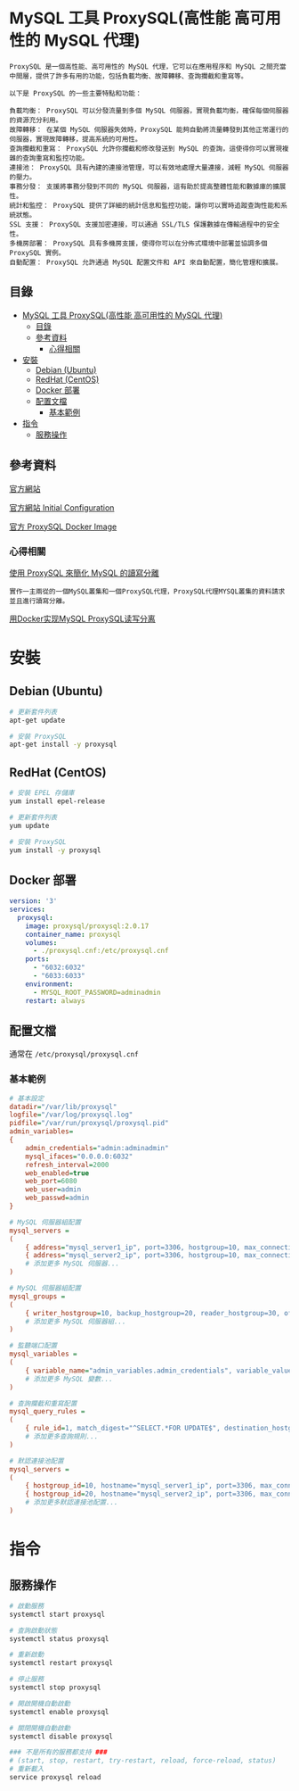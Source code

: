 # MySQL 工具 ProxySQL(高性能 高可用性的 MySQL 代理)

```
ProxySQL 是一個高性能、高可用性的 MySQL 代理，它可以在應用程序和 MySQL 之間充當中間層，提供了許多有用的功能，包括負載均衡、故障轉移、查詢攔截和重寫等。

以下是 ProxySQL 的一些主要特點和功能：

負載均衡： ProxySQL 可以分發流量到多個 MySQL 伺服器，實現負載均衡，確保每個伺服器的資源充分利用。
故障轉移： 在某個 MySQL 伺服器失效時，ProxySQL 能夠自動將流量轉發到其他正常運行的伺服器，實現故障轉移，提高系統的可用性。
查詢攔截和重寫： ProxySQL 允許你攔截和修改發送到 MySQL 的查詢，這使得你可以實現複雜的查詢重寫和監控功能。
連接池： ProxySQL 具有內建的連接池管理，可以有效地處理大量連接，減輕 MySQL 伺服器的壓力。
事務分發： 支援將事務分發到不同的 MySQL 伺服器，這有助於提高整體性能和數據庫的擴展性。
統計和監控： ProxySQL 提供了詳細的統計信息和監控功能，讓你可以實時追蹤查詢性能和系統狀態。
SSL 支援： ProxySQL 支援加密連接，可以通過 SSL/TLS 保護數據在傳輸過程中的安全性。
多機房部署： ProxySQL 具有多機房支援，使得你可以在分佈式環境中部署並協調多個 ProxySQL 實例。
自動配置： ProxySQL 允許通過 MySQL 配置文件和 API 來自動配置，簡化管理和擴展。
```

## 目錄

- [MySQL 工具 ProxySQL(高性能 高可用性的 MySQL 代理)](#mysql-工具-proxysql高性能-高可用性的-mysql-代理)
  - [目錄](#目錄)
  - [參考資料](#參考資料)
    - [心得相關](#心得相關)
- [安裝](#安裝)
  - [Debian (Ubuntu)](#debian-ubuntu)
  - [RedHat (CentOS)](#redhat-centos)
  - [Docker 部署](#docker-部署)
  - [配置文檔](#配置文檔)
    - [基本範例](#基本範例)
- [指令](#指令)
  - [服務操作](#服務操作)

## 參考資料

[官方網站](https://proxysql.com/)

[官方網站 Initial Configuration](https://proxysql.com/documentation/ProxySQL-Configuration/)

[官方 ProxySQL Docker Image](https://hub.docker.com/r/proxysql/proxysql)

### 心得相關

[使用 ProxySQL 來簡化 MySQL 的讀寫分離](https://blog.yowko.com/proxysql/)

```
實作一主兩從的一個MySQL叢集和一個ProxySQL代理，ProxySQL代理MYSQL叢集的資料請求並且進行讀寫分離。
```

[用Docker实现MySQL ProxySQL读写分离](https://blog.breezelin.cn/practice-mysql-proxysql-docker-compose.html)

# 安裝

## Debian (Ubuntu)

```bash
# 更新套件列表
apt-get update

# 安裝 ProxySQL
apt-get install -y proxysql
```

## RedHat (CentOS)

```bash
# 安裝 EPEL 存儲庫
yum install epel-release

# 更新套件列表
yum update

# 安裝 ProxySQL
yum install -y proxysql
```

## Docker 部署

```yml
version: '3'
services:
  proxysql:
    image: proxysql/proxysql:2.0.17
    container_name: proxysql
    volumes:
      - ./proxysql.cnf:/etc/proxysql.cnf
    ports:
      - "6032:6032"
      - "6033:6033"
    environment:
      - MYSQL_ROOT_PASSWORD=adminadmin
    restart: always
```

## 配置文檔

通常在 `/etc/proxysql/proxysql.cnf`

### 基本範例

```ini
# 基本設定
datadir="/var/lib/proxysql"
logfile="/var/log/proxysql.log"
pidfile="/var/run/proxysql/proxysql.pid"
admin_variables=
{
    admin_credentials="admin:adminadmin"
    mysql_ifaces="0.0.0.0:6032"
    refresh_interval=2000
    web_enabled=true
    web_port=6080
    web_user=admin
    web_passwd=admin
}

# MySQL 伺服器組配置
mysql_servers =
(
    { address="mysql_server1_ip", port=3306, hostgroup=10, max_connections=100 },
    { address="mysql_server2_ip", port=3306, hostgroup=10, max_connections=100 },
    # 添加更多 MySQL 伺服器...
)

# MySQL 伺服器組配置
mysql_groups =
(
    { writer_hostgroup=10, backup_hostgroup=20, reader_hostgroup=30, offline_hostgroup=9999, max_writers=1, writer_is_also_reader=1 },
    # 添加更多 MySQL 伺服器組...
)

# 監聽端口配置
mysql_variables =
(
    { variable_name="admin_variables.admin_credentials", variable_value="admin:adminadmin" },
    # 添加更多 MySQL 變數...
)

# 查詢攔截和重寫配置
mysql_query_rules =
(
    { rule_id=1, match_digest="^SELECT.*FOR UPDATE$", destination_hostgroup=20, apply=1 },
    # 添加更多查詢規則...
)

# 默認連接池配置
mysql_servers =
(
    { hostgroup_id=10, hostname="mysql_server1_ip", port=3306, max_connections=100, weight=100 },
    { hostgroup_id=20, hostname="mysql_server2_ip", port=3306, max_connections=100, weight=100 },
    # 添加更多默認連接池配置...
)
```

# 指令

## 服務操作

```bash
# 啟動服務
systemctl start proxysql

# 查詢啟動狀態
systemctl status proxysql

# 重新啟動
systemctl restart proxysql

# 停止服務
systemctl stop proxysql

# 開啟開機自動啟動
systemctl enable proxysql

# 關閉開機自動啟動
systemctl disable proxysql

### 不是所有的服務都支持 ###
# (start, stop, restart, try-restart, reload, force-reload, status)
# 重新載入
service proxysql reload
```
